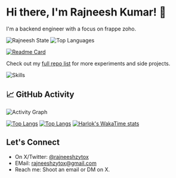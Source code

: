 # Hi there, I'm Rajneesh Kumar! 👋

I'm a backend engineer with a focus on frappe zoho. 

![Rajneesh State](https://github-readme-stats.vercel.app/api?username=rajneeshzytox&show_icons=true&theme=transparent&hide_border=true)
![Top Languages](https://github-readme-stats.vercel.app/api/top-langs/?username=rajneeshzytox&layout=compact&theme=transparent&hide_border=true)

[![Readme Card](https://github-readme-stats.vercel.app/api/pin/?username=rajneeshzytox&repo=React-Todo-App)](https://github.com/rajneeshzytox/React-Todo-App)

Check out my [full repo list](https://github.com/rajneeshzytox?tab=repositories) for more experiments and side projects.

![Skills](https://skillicons.dev/icons?i=go,python,docker,k8s,terraform,prometheus,grafana)

## 📈 GitHub Activity
![Activity Graph](https://github-readme-activity-graph.vercel.app/graph?username=rajneeshzytox&theme=radical&hide_border=true)

[![Top Langs](https://github-readme-stats.vercel.app/api/top-langs/?username=rajneeshzytox&layout=pie)](https://github.com/rajneeshzytox/React-Todo-App)
[![Top Langs](https://github-readme-stats.vercel.app/api/top-langs/?username=rajneeshzytox&layout=donut-vertical)](https://github.com/rajneeshzytox/React-Todo-App)
[![Harlok's WakaTime stats](https://github-readme-stats.vercel.app/api/wakatime?username=rajneeshzytox)](https://github.com/rajneeshzytox/React-Todo-App)

## Let's Connect
- On X/Twitter: [@rajneeshzytox](https://twitter.com/rajneeshzytox)
- EMail: rajneeshzytox@gmail.com
- Reach me: Shoot an email or DM on X.
